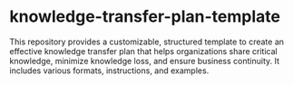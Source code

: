 # knowledge-transfer-plan-template
This repository provides a customizable, structured template to create an effective knowledge transfer plan that helps organizations share critical knowledge, minimize knowledge loss, and ensure business continuity. It includes various formats, instructions, and examples.
